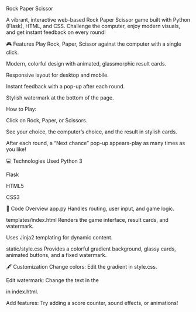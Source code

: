 Rock Paper Scissor



A vibrant, interactive web-based Rock Paper Scissor game built with Python (Flask), HTML, and CSS. Challenge the computer, enjoy modern visuals, and get instant feedback on every round!

🎮 Features
Play Rock, Paper, Scissor against the computer with a single click.

Modern, colorful design with animated, glassmorphic result cards.

Responsive layout for desktop and mobile.

Instant feedback with a pop-up after each round.

Stylish watermark at the bottom of the page.

How to Play:

Click on Rock, Paper, or Scissors.

See your choice, the computer’s choice, and the result in stylish cards.

After each round, a “Next chance” pop-up appears-play as many times as you like!

💻 Technologies Used
Python 3

Flask

HTML5

CSS3


📁 Code Overview
app.py
Handles routing, user input, and game logic.

templates/index.html
Renders the game interface, result cards, and watermark.

Uses Jinja2 templating for dynamic content.

static/style.css
Provides a colorful gradient background, glassy cards, animated buttons, and a fixed watermark.

🖋️ Customization
Change colors: Edit the gradient in style.css.

Edit watermark: Change the text in the <div class="watermark"> in index.html.

Add features: Try adding a score counter, sound effects, or animations!
